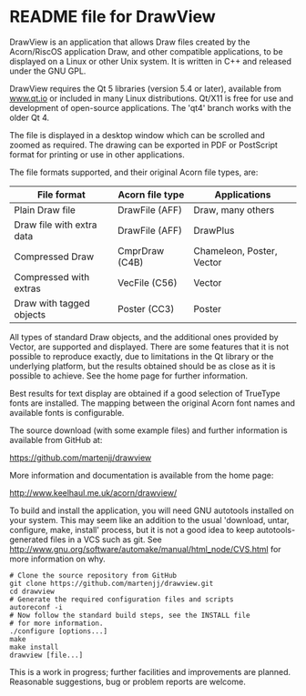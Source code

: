 README file for DrawView
========================

DrawView is an application that allows Draw files created by the
Acorn/RiscOS application Draw, and other compatible applications, to
be displayed on a Linux or other Unix system.  It is written in C++
and released under the GNU GPL.

DrawView requires the Qt 5 libraries (version 5.4 or later),
available from www.qt.io or included in many Linux distributions.
Qt/X11 is free for use and development of open-source applications.
The 'qt4' branch works with the older Qt 4.

The file is displayed in a desktop window which can be scrolled and
zoomed as required.  The drawing can be exported in PDF or PostScript
format for printing or use in other applications.


The file formats supported, and their original Acorn file types, are:

| File format               | Acorn file type | Applications              |
| ------------------------- | --------------- | ------------------------- |
| Plain Draw file           | DrawFile (AFF)  | Draw, many others         |
| Draw file with extra data | DrawFile (AFF)  | DrawPlus                  |
| Compressed Draw           | CmprDraw (C4B)  | Chameleon, Poster, Vector |
| Compressed with extras    | VecFile  (C56)  | Vector                    |
| Draw with tagged objects  | Poster   (CC3)  | Poster                    |

All types of standard Draw objects, and the additional ones provided
by Vector, are supported and displayed.  There are some features that
it is not possible to reproduce exactly, due to limitations in the Qt
library or the underlying platform, but the results obtained should be
as close as it is possible to achieve.  See the home page for further
information.

Best results for text display are obtained if a good selection of
TrueType fonts are installed.  The mapping between the original Acorn
font names and available fonts is configurable.


The source download (with some example files) and further information
is available from GitHub at:

  https://github.com/martenjj/drawview

More information and documentation is available from the home page:

   http://www.keelhaul.me.uk/acorn/drawview/

To build and install the application, you will need GNU autotools
installed on your system.  This may seem like an addition to the usual
'download, untar, configure, make, install' process, but it is not a
good idea to keep autotools-generated files in a VCS such as git.  See
http://www.gnu.org/software/automake/manual/html_node/CVS.html for more
information on why.

    # Clone the source repository from GitHub
    git clone https://github.com/martenjj/drawview.git
    cd drawview
    # Generate the required configuration files and scripts
    autoreconf -i
    # Now follow the standard build steps, see the INSTALL file
    # for more information.
    ./configure [options...]
    make
    make install
    drawview [file...]


This is a work in progress; further facilities and improvements are
planned.  Reasonable suggestions, bug or problem reports are welcome.
